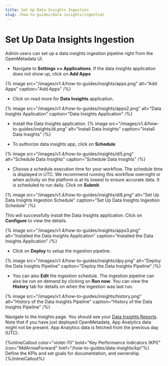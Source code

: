 ```yaml
---
title: Set Up Data Insights Ingestion 
slug: /how-to-guides/data-insights/ingestion
---
```


# Set Up Data Insights Ingestion

Admin users can set up a data insights ingestion pipeline right from the OpenMetadata UI.

- Navigate to **Settings >> Applications**. If the data insights application does not show up, click on **Add Apps**

{% image
src="/images/v1.4/how-to-guides/insights/apps.png"
alt="Add Apps"
caption="Add Apps"
/%}

- Click on read more for **Data Insights** application.

{% image
src="/images/v1.4/how-to-guides/insights/apps2.png"
alt="Data Insights Application"
caption="Data Insights Application"
/%}

- Install the Data Insights application.
{% image
src="/images/v1.4/how-to-guides/insights/di.png"
alt="Install Data Insights"
caption="Install Data Insights"
/%}

- To authorize data insights app, click on **Schedule**.

{% image
src="/images/v1.4/how-to-guides/insights/di5.png"
alt="Schedule Data Insights"
caption="Schedule Data Insights"
/%}

- Choose a schedule execution time for your workflow. The schedule time is displayed in UTC. We recommend running this workflow overnight or when activity on the platform is at its lowest to ensure accurate data. It is scheduled to run daily. Click on **Submit**.

{% image
src="/images/v1.4/how-to-guides/insights/di6.png"
alt="Set Up Data Insights Ingestion Schedule"
caption="Set Up Data Insights Ingestion Schedule"
/%}

This will successfully install the Data Insights application. Click on **Configure** to view the details.

{% image
src="/images/v1.4/how-to-guides/insights/apps3.png"
alt="Installed the Data Insights Application"
caption="Installed the Data Insights Application"
/%}

- Click on **Deploy** to setup the ingestion pipeline.

{% image
src="/images/v1.4/how-to-guides/insights/dpy.png"
alt="Deploy the Data Insights Pipeline"
caption="Deploy the Data Insights Pipeline"
/%}

- You can also **Edit** the ingestion schedule. The ingestion pipeline can also be run on demand by clicking on **Run now**. You can view the **History** tab for details on when the ingestion was last run.

{% image
src="/images/v1.4/how-to-guides/insights/history.png"
alt="History of the Data Insights Pipeline"
caption="History of the Data Insights Pipeline"
/%}

Navigate to the Insights page. You should see your [Data Insights Reports](/how-to-guides/data-insights/report). Note that if you have just deployed OpenMetadata, App Analytics data might not be present. App Analytics data is fetched from the previous day (UTC).

{%inlineCallout
  color="violet-70"
  bold="Key Performance Indicators (KPI)"
  icon="MdArrowForward"
  href="/how-to-guides/data-insights/kpi"%}
  Define the KPIs and set goals for documentation, and ownership.
{%/inlineCallout%}